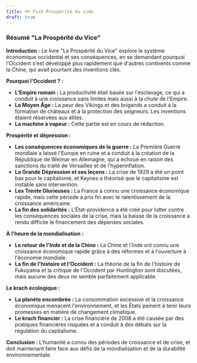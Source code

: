 ```yaml
---
title: 🐟 Fish Prospérité du vide
draft: true
---
```

### Résumé "La Prospérité du Vice"

**Introduction :**
Le livre "La Prospérité du Vice" explore le système économique occidental et ses conséquences, en se demandant pourquoi l'Occident s'est développé plus rapidement que d'autres continents comme la Chine, qui avait pourtant des inventions clés.

**Pourquoi l'Occident ? :**
- **L'Empire romain :** La productivité était basée sur l'esclavage, ce qui a conduit à une croissance sans limites mais aussi à la chute de l'Empire.
- **Le Moyen Âge :** La peur des Vikings et des brigands a conduit à la formation de châteaux et à la protection des seigneurs. Les inventions étaient réservées aux élites.
- **La machine à vapeur :** Cette partie est en cours de rédaction.

**Prospérité et dépression :**
- **Les conséquences économiques de la guerre :** La Première Guerre mondiale a laissé l'Europe en ruine et a conduit à la création de la République de Weimar en Allemagne, qui a échoué en raison des sanctions du traité de Versailles et de l'hyperinflation.
- **La Grande Dépression et ses leçons :** La crise de 1929 a été un point bas pour le capitalisme, et Keynes a théorisé que le capitalisme est instable sans intervention.
- **Les Trente Glorieuses :** La France a connu une croissance économique rapide, mais cette période a pris fin avec le ralentissement de la croissance américaine.
- **La fin des solidarités :** L'État-providence a été créé pour lutter contre les conséquences sociales de la crise, mais la baisse de la croissance a rendu difficile le financement des dépenses sociales.

**À l'heure de la mondialisation :**
- **Le retour de l'Inde et de la Chine :** La Chine et l'Inde ont connu une croissance économique rapide grâce à des réformes et à l'ouverture à l'économie mondiale.
- **La fin de l'histoire et l'Occident :** La théorie de la fin de l'histoire de Fukuyama et la critique de l'Occident par Huntington sont discutées, mais aucune des deux ne semble parfaitement applicable.

**Le krach écologique :**
- **La planète encombrée :** La consommation excessive et la croissance économique menacent l'environnement, et les États peinent à tenir leurs promesses en matière de changement climatique.
- **Le krach financier :** La crise financière de 2008 a été causée par des pratiques financières risquées et a conduit à des débats sur la régulation du capitalisme.

**Conclusion :**
L'humanité a connu des périodes de croissance et de crise, et doit maintenant faire face aux défis de la mondialisation et de la durabilité environnementale.